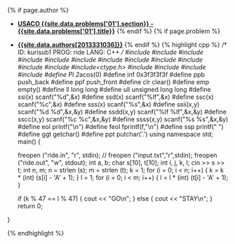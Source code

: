 <a name="2013331036.01"></a>

{% if page.author %}
- **[USACO {{site.data.problems['01'].section}} - {{site.data.problems['01'].title}}]({{site.baseurl}}/problem/01)**
{% endif %}
{% if page.problem %}
- **[{{site.data.authors[2013331036]}}]({{site.baseurl}}/author/2013331036)**
{% endif %}
{% highlight cpp %}
/*
ID: kurisub1
PROG: ride
LANG: C++
*/
#include<iostream>
#include<fstream>
#include<sstream>
#include<list>
#include<queue>
#include<deque>
#include<stack>
#include<vector>
#include<algorithm>
#include<cstdio>
#include<cmath>
#include<cstring>
#include<ctype.h>
#include<string>
#include<iterator>
#include<map>
#include<set>
#define PI 2*acos(0)
#define inf 0x3f3f3f3f
#define ppb push_back
#define ppf push_front
#define clr clear()
#define emp empty()
#define ll long long
#define ull unsigned long long
#define ssi(x) scanf("%d",&x)
#define ssd(x) scanf("%lf",&x)
#define ssc(x) scanf("%c",&x)
#define sss(x) scanf("%s",&x)
#define ssii(x,y) scanf("%d %d",&x,&y)
#define ssdd(x,y) scanf("%lf %lf",&x,&y)
#define sscc(x,y) scanf("%c %c",&x,&y)
#define ssss(x,y) scanf("%s %s",&x,&y)
#define eol printf("\n")
#define feol fprintf(f,"\n")
#define ssp printf(" ")
#define ggt getchar()
#define ppt putchar('.')
using namespace std;
main() {

    freopen ("ride.in", "r", stdin);
//    freopen ("input.txt","r",stdin);
    freopen ("ride.out", "w", stdout);
    int a, b;
    char s[10], t[10];
    int i, j, k, l;
    cin >> s >> t;
    int n, m;
    n = strlen (s);
    m = strlen (t);
    k = 1;
    for (i = 0; i < n; i++) {
        k = k * (int) (s[i] - 'A' + 1);
    }
    l = 1;
    for (i = 0; i < m; i++) {
        l = l * (int) (t[i] - 'A' + 1);
    }

    if (k % 47 == l % 47) {
        cout << "GO\n";
    } else {
        cout << "STAY\n";
    }
    return 0;



}


{% endhighlight %}